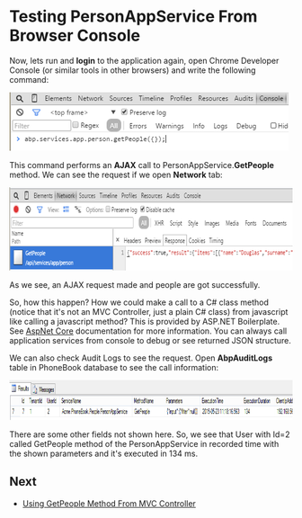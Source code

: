 # Testing PersonAppService From Browser Console

Now, lets run and **login** to the application again, open Chrome
Developer Console (or similar tools in other browsers) and write the
following command:

<img src="images/chrome-console-get-people.png" alt="Google Chrome Console AJAX" class="img-thumbnail" width="497" height="104" />

This command performs an **AJAX** call to PersonAppService.**GetPeople**
method. We can see the request if we open **Network** tab:

<img src="images/chrome-console-get-people-network.png" alt="Google Chrome Console Get People" class="img-thumbnail" width="720" height="148" />

As we see, an AJAX request made and people are got successfully.

So, how this happen? How we could make a call to a C\# class method
(notice that it's not an MVC Controller, just a plain C\# class) from
javascript like calling a javascript method? This is provided by ASP.NET
Boilerplate. See [AspNet
Core](https://aspnetboilerplate.com/Pages/Documents/AspNet-Core#application-services-as-controllers)
documentation for more information. You can always call application
services from console to debug or see returned JSON structure.

We can also check Audit Logs to see the request. Open **AbpAuditLogs**
table in PhoneBook database to see the call information:

<img src="images/audit-log-table-getpeople.png" alt="Audit Logs table" class="img-thumbnail" width="921" height="71" />

There are some other fields not shown here. So, we see that User with
Id=2 called GetPeople method of the PersonAppService in recorded time
with the shown parameters and it's executed in 134 ms.

## Next

- [Using GetPeople Method From MVC Controller](Developing-Step-By-Step-Core-DevExtreme-Using-GetPeople-Method-From-MVC-Controller.md)

